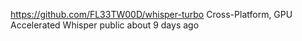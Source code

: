 https://github.com/FL33TW00D/whisper-turbo                    Cross-Platform, GPU Accelerated Whisper                                                                        public            about 9 days ago